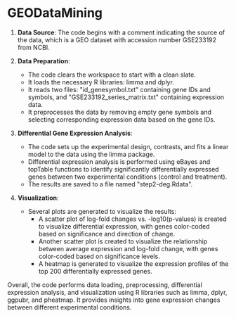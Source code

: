 # GEODataMining

1. **Data Source**: The code begins with a comment indicating the source of the data, which is a GEO dataset with accession number GSE233192 from NCBI.

2. **Data Preparation**:
   - The code clears the workspace to start with a clean slate.
   - It loads the necessary R libraries: limma and dplyr.
   - It reads two files: "id_genesymbol.txt" containing gene IDs and symbols, and "GSE233192_series_matrix.txt" containing expression data.
   - It preprocesses the data by removing empty gene symbols and selecting corresponding expression data based on the gene IDs.

3. **Differential Gene Expression Analysis**:
   - The code sets up the experimental design, contrasts, and fits a linear model to the data using the limma package.
   - Differential expression analysis is performed using eBayes and topTable functions to identify significantly differentially expressed genes between two experimental conditions (control and treatment).
   - The results are saved to a file named "step2-deg.Rdata".

4. **Visualization**:
   - Several plots are generated to visualize the results:
     - A scatter plot of log-fold changes vs. -log10(p-values) is created to visualize differential expression, with genes color-coded based on significance and direction of change.
     - Another scatter plot is created to visualize the relationship between average expression and log-fold change, with genes color-coded based on significance levels.
     - A heatmap is generated to visualize the expression profiles of the top 200 differentially expressed genes.

Overall, the code performs data loading, preprocessing, differential expression analysis, and visualization using R libraries such as limma, dplyr, ggpubr, and pheatmap. It provides insights into gene expression changes between different experimental conditions.
